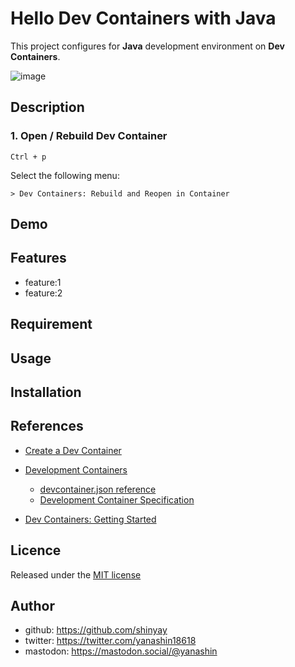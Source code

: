# Hello Dev Containers with Java

This project configures for **Java** development environment on **Dev Containers**.

![image](https://github.com/shinyay/hello-devcontainer-with-java/assets/3072734/d3eb12e4-deb5-4c59-ab58-b2253b616f18)

## Description

### 1. Open / Rebuild Dev Container

```shell
Ctrl + p
```

Select the following menu:

```text
> Dev Containers: Rebuild and Reopen in Container
```

## Demo

## Features

- feature:1
- feature:2

## Requirement

## Usage

## Installation

## References

- [Create a Dev Container](https://code.visualstudio.com/docs/devcontainers/create-dev-container)
- [Development Containers](https://containers.dev/)
  - [devcontainer.json reference](https://containers.dev/implementors/json_reference/)
  - [Development Container Specification](https://containers.dev/implementors/spec/)

- [Dev Containers: Getting Started](https://microsoft.github.io/code-with-engineering-playbook/developer-experience/devcontainers/)

## Licence

Released under the [MIT license](https://gist.githubusercontent.com/shinyay/56e54ee4c0e22db8211e05e70a63247e/raw/34c6fdd50d54aa8e23560c296424aeb61599aa71/LICENSE)

## Author

- github: <https://github.com/shinyay>
- twitter: <https://twitter.com/yanashin18618>
- mastodon: <https://mastodon.social/@yanashin>
